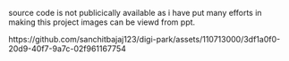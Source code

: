 source code is not publicically available as i have put many efforts in making this project images can be viewd from ppt.
<p>https://github.com/sanchitbajaj123/digi-park/assets/110713000/3df1a0f0-20d9-40f7-9a7c-02f961167754</p>

